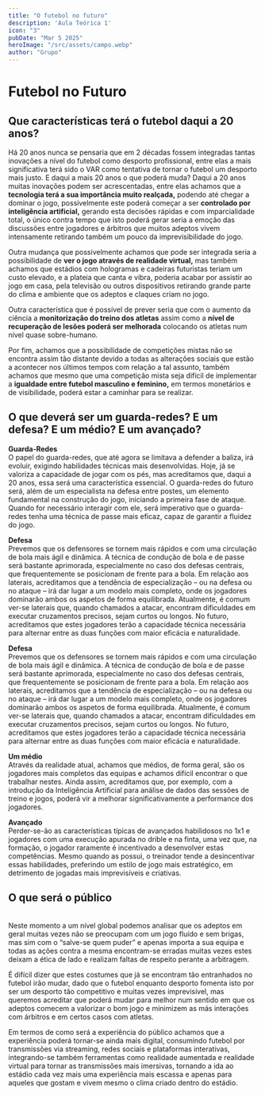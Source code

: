 ```yaml
---
title: "O futebol no futuro"
description: 'Aula Teórica 1'
icon: "3"
pubDate: "Mar 5 2025"
heroImage: "/src/assets/campo.webp"
author: "Grupo"
---
```


# Futebol no Futuro 

## Que características terá o futebol daqui a 20 anos? 

Há 20 anos nunca se pensaria que em 2 décadas fossem integradas tantas inovações a nível do futebol como desporto profissional, entre elas a mais significativa terá sido o VAR como tentativa de tornar o futebol um desporto mais justo. E daqui a mais 20 anos o que poderá muda? Daqui a 20 anos muitas inovações podem ser acrescentadas, entre elas achamos que a **tecnologia terá a sua importância muito realçada,** podendo até chegar a dominar o jogo, possivelmente este poderá começar a ser **controlado por inteligência artificial,** gerando esta decisões rápidas e com imparcialidade total, o único contra tempo que isto poderá gerar seria a emoção das discussões entre jogadores e árbitros que muitos adeptos vivem intensamente retirando também um pouco da imprevisibilidade do jogo. 

Outra mudança que possivelmente achamos que pode ser integrada seria a possibilidade de **ver o jogo através de realidade virtual,** mas também achamos que estádios com hologramas e cadeiras futuristas teriam um custo elevado, e a plateia que canta e vibra, poderia acabar por assistir ao jogo em casa, pela televisão ou outros dispositivos retirando grande parte do clima e ambiente que os adeptos e claques criam no jogo. 

Outra característica que é possível de prever seria que com o aumento da ciência a **monitorização do treino dos atletas** assim como a **nível de recuperação de lesões poderá ser melhorada** colocando os atletas num nível quase sobre-humano. 

Por fim, achamos que a possibilidade de competições mistas não se encontra assim tão distante devido a todas as alterações sociais que estão a acontecer nos últimos tempos com relação a tal assunto, também achamos que mesmo que uma competição mista seja difícil de implementar a **igualdade entre futebol masculino e feminino,** em termos monetários e de visibilidade, poderá estar a caminhar para se realizar. 

## O que deverá ser um guarda-redes? E um defesa? E um médio? E um avançado? 

**Guarda-Redes** 
<br>
O papel do guarda-redes, que até agora se limitava a defender a baliza, irá evoluir, exigindo habilidades técnicas mais desenvolvidas. Hoje, já se valoriza a capacidade de jogar com os pés, mas acreditamos que, daqui a 20 anos, essa será uma característica essencial. O guarda-redes do futuro será, além de um especialista na defesa entre postes, um elemento fundamental na construção do jogo, iniciando a primeira fase de ataque. Quando for necessário interagir com ele, será imperativo que o guarda-redes tenha uma técnica de passe mais eficaz, capaz de garantir a fluidez do jogo. 

**Defesa**
<br>
Prevemos que os defensores se tornem mais rápidos e com uma circulação de bola mais ágil e dinâmica. A técnica de condução de bola e de passe será bastante aprimorada, especialmente no caso dos defesas centrais, que frequentemente se posicionam de frente para a bola. Em relação aos laterais, acreditamos que a tendência de especialização – ou na defesa ou no ataque – irá dar lugar a um modelo mais completo, onde os jogadores dominarão ambos os aspetos de forma equilibrada. Atualmente, é comum ver-se laterais que, quando chamados a atacar, encontram dificuldades em executar cruzamentos precisos, sejam curtos ou longos. No futuro, acreditamos que estes jogadores terão a capacidade técnica necessária para alternar entre as duas funções com maior eficácia e naturalidade. 
 
**Defesa** 
<br> 
Prevemos que os defensores se tornem mais rápidos e com uma circulação de bola mais ágil e dinâmica. A técnica de condução de bola e de passe será bastante aprimorada, especialmente no caso dos defesas centrais, que frequentemente se posicionam de frente para a bola. Em relação aos laterais, acreditamos que a tendência de especialização – ou na defesa ou no ataque – irá dar lugar a um modelo mais completo, onde os jogadores dominarão ambos os aspetos de forma equilibrada. Atualmente, é comum ver-se laterais que, quando chamados a atacar, encontram dificuldades em executar cruzamentos precisos, sejam curtos ou longos. No futuro, acreditamos que estes jogadores terão a capacidade técnica necessária para alternar entre as duas funções com maior eficácia e naturalidade. 

**Um médio** 
<br>
Através da realidade atual, achamos que médios, de forma geral, são os jogadores mais completos das equipas e achamos difícil encontrar o que trabalhar nestes. Ainda assim, acreditamos que, por exemplo, com a introdução da Inteligência Artificial para análise de dados das sessões de treino e jogos, poderá vir a melhorar significativamente a performance dos jogadores. 

**Avançado** 
<br>
Perder-se-ão as características típicas de avançados habilidosos no 1x1 e jogadores com uma execução apurada no drible e na finta, uma vez que, na formação, o jogador raramente é incentivado a desenvolver estas competências. Mesmo quando as possui, o treinador tende a desincentivar essas habilidades, preferindo um estilo de jogo mais estratégico, em detrimento de jogadas mais imprevisíveis e criativas. 

## O que será o público 
<br>
Neste momento a um nível global podemos analisar que os adeptos em geral muitas vezes não se preocupam com um jogo fluído e sem brigas, mas sim com o “salve-se quem puder” e apenas importa a sua equipa e todas as ações contra a mesma encontram-se erradas muitas vezes estes deixam a ética de lado e realizam faltas de respeito perante a arbitragem. 

É difícil dizer que estes costumes que já se encontram tão entranhados no futebol irão mudar, dado que o futebol enquanto desporto fomenta isto por ser um desporto tão competitivo e muitas vezes imprevisível, mas queremos acreditar que poderá mudar para melhor num sentido em que os adeptos comecem a valorizar o bom jogo e minimizem as más interações com árbitros e em certos casos com atletas. 

Em termos de como será a experiência do público achamos que a experiência poderá tornar-se ainda mais digital, consumindo futebol por transmissões via streaming, redes sociais e plataformas interativas, integrando-se também ferramentas como realidade aumentada e realidade virtual para tornar as transmissões mais imersivas, tornando a ida ao estádio cada vez mais uma experiência mais escassa e apenas para aqueles que gostam e vivem mesmo o clima criado dentro do estádio. 
